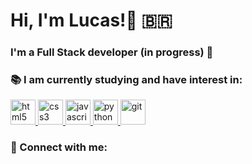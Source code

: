 # Hi, I'm Lucas!👋 :brazil:
### I'm a Full Stack developer (in progress) 🌱

### 📚 I am currently studying and have interest in:
<div>
  <a href="https://www.w3.org/html/" target="_blank">
    <img alt="html5" heigth="40" width="40" src="https://cdn.jsdelivr.net/gh/devicons/devicon/icons/html5/html5-original-wordmark.svg" /> 
  </a>
  <a href="https://www.w3schools.com/css/" target="_blank">
    <img alt="css3" heigth="40" width="40" src="https://cdn.jsdelivr.net/gh/devicons/devicon/icons/css3/css3-original-wordmark.svg" /> 
  </a>
  <a href="https://developer.mozilla.org/en-US/docs/Web/JavaScript" target="_blank">
    <img alt="javascript" heigth="40" width="40" src="https://cdn.jsdelivr.net/gh/devicons/devicon/icons/javascript/javascript-original.svg" /> 
  </a>
  <a href="https://www.python.org/about/gettingstarted/" target="_blank">
    <img alt="python" heigth="40" width="40" src="https://cdn.jsdelivr.net/gh/devicons/devicon/icons/python/python-original.svg" /> 
  </a>
  <a href="https://git-scm.com/" target="_blank">
    <img alt="git" heigth="40" width="40" src="https://cdn.jsdelivr.net/gh/devicons/devicon/icons/git/git-original.svg" /> 
  </a> 
</div>

### :small_blue_diamond: Connect with me: 


